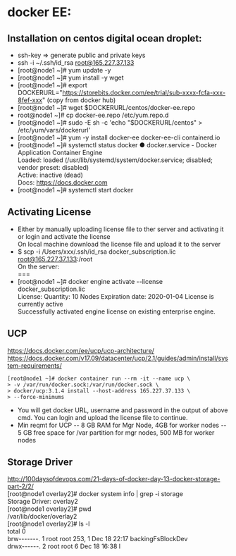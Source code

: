 # docker EE:

## Installation on centos digital ocean droplet:
- ssh-key => generate public and private keys
- ssh -i ~/.ssh/id_rsa root@165.227.37.133
- [root@node1 ~]# yum update -y
- [root@node1 ~]# yum install -y wget
- [root@node1 ~]# export DOCKERURL="https://storebits.docker.com/ee/trial/sub-xxxx-fcfa-xxx-8fef-xxx" (copy from docker hub)
- [root@node1 ~]# wget $DOCKERURL/centos/docker-ee.repo
- root@node1 ~]# cp docker-ee.repo /etc/yum.repo.d
- [root@node1 ~]# sudo -E sh -c 'echo "$DOCKERURL/centos" > /etc/yum/vars/dockerurl'
- [root@node1 ~]# yum -y install docker-ee docker-ee-cli containerd.io
- [root@node1 ~]# systemctl status docker
● docker.service - Docker Application Container Engine <br>
   Loaded: loaded (/usr/lib/systemd/system/docker.service; disabled; vendor preset: disabled) <br>
   Active: inactive (dead) <br>
     Docs: https://docs.docker.com <br>
- [root@node1 ~]# systemctl start docker
## Activating License
- Either by manually uploading license file to ther server and activating it or login and activate the license
<br> On local machine download the license file and upload it to the server
- $ scp -i /Users/xxx/.ssh/id_rsa docker_subscription.lic root@165.227.37.133:/root
<br>  On the server:
<br>  ===
- [root@node1 ~]# docker engine activate --license docker_subscription.lic 
<br> License: Quantity: 10 Nodes	Expiration date: 2020-01-04	License is currently active
<br> Successfully activated engine license on existing enterprise engine.

## UCP
https://docs.docker.com/ee/ucp/ucp-architecture/
https://docs.docker.com/v17.09/datacenter/ucp/2.1/guides/admin/install/system-requirements/
```
[root@node1 ~]# docker container run --rm -it --name ucp \
> -v /var/run/docker.sock:/var/run/docker.sock \
> docker/ucp:3.1.4 install --host-address 165.227.37.133 \
> --force-minimums
```
- You will get docker URL, username and password in the output of above cmd. You can login and upload the license file to continue.
- Min reqmt for UCP
-- 8 GB RAM for Mgr Node, 4GB for worker nodes
-- 5 GB free space for /var partition for mgr nodes, 500 MB for worker nodes


## Storage Driver
http://100daysofdevops.com/21-days-of-docker-day-13-docker-storage-part-2/2/
<br> [root@node1 overlay2]# docker system info | grep -i storage
<br> Storage Driver: overlay2
<br> [root@node1 overlay2]# pwd
<br> /var/lib/docker/overlay2
<br> [root@node1 overlay2]# ls -l
<br>  total 0
<br> brw-------. 1 root root 253, 1 Dec 18 22:17 backingFsBlockDev
<br> drwx------. 2 root root      6 Dec 18 16:38 l


